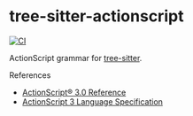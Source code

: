 tree-sitter-actionscript
===========================

[![CI](https://github.com/jcs-workspace/tree-sitter-actionscript/actions/workflows/ci.yml/badge.svg)](https://github.com/jcs-workspace/tree-sitter-actionscript/actions/workflows/ci.yml)

ActionScript grammar for [tree-sitter][].

[tree-sitter]: https://github.com/tree-sitter/tree-sitter

References

* [ActionScript® 3.0 Reference](https://help.adobe.com/en_US/FlashPlatform/reference/actionscript/3/index.html)
* [ActionScript 3 Language Specification](https://github.com/as3lang/ActionScript3/wiki/Specification)
